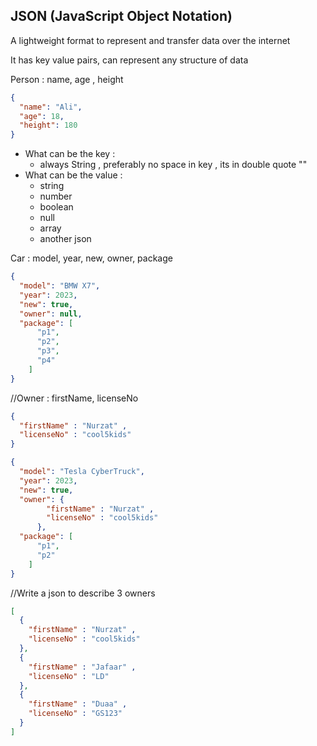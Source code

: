 ## JSON (JavaScript Object Notation)

A lightweight format to represent and transfer data over the internet

It has key value pairs, can represent any structure of data

Person : name, age , height
```json
{
  "name": "Ali",
  "age": 18,
  "height": 180
}
```
        
- What can be the key :
  - always String , preferably no space in key , its in double quote ""
- What can be the value :
  - string
  - number
  - boolean
  - null
  - array
  - another json

Car :
model, year, new, owner,
package

```json
{
  "model": "BMW X7",
  "year": 2023,
  "new": true,
  "owner": null,
  "package": [
      "p1", 
      "p2", 
      "p3", 
      "p4"
    ]
}
```

//Owner : firstName, licenseNo

```json
{
  "firstName" : "Nurzat" , 
  "licenseNo" : "cool5kids"
}
```



```json
{
  "model": "Tesla CyberTruck",
  "year": 2023,
  "new": true,
  "owner": {
        "firstName" : "Nurzat" , 
        "licenseNo" : "cool5kids"
      },
  "package": [
      "p1", 
      "p2"
    ]
}
```


//Write a json to describe 3 owners

```json
[
  {
    "firstName" : "Nurzat" , 
    "licenseNo" : "cool5kids"
  },
  {
    "firstName" : "Jafaar" , 
    "licenseNo" : "LD"
  }, 
  {
    "firstName" : "Duaa" , 
    "licenseNo" : "GS123"
  }
]
```